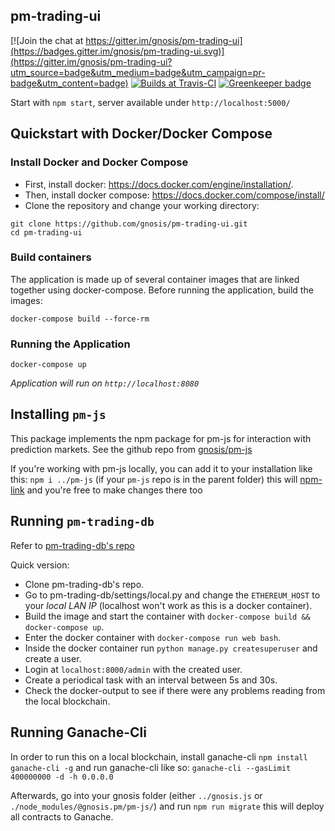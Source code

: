 pm-trading-ui
------

[![Join the chat at https://gitter.im/gnosis/pm-trading-ui](https://badges.gitter.im/gnosis/pm-trading-ui.svg)](https://gitter.im/gnosis/pm-trading-ui?utm_source=badge&utm_medium=badge&utm_campaign=pr-badge&utm_content=badge)
[![Builds at Travis-CI](https://travis-ci.org/gnosis/pm-trading-ui.svg?branch=master)](https://travis-ci.org/gnosis/pm-trading-ui) [![Greenkeeper badge](https://badges.greenkeeper.io/gnosis/pm-trading-ui.svg)](https://greenkeeper.io/)

Start with `npm start`, server available under `http://localhost:5000/`

Quickstart with Docker/Docker Compose
-----

### Install Docker and Docker Compose
* First, install docker: https://docs.docker.com/engine/installation/.
* Then, install docker compose: https://docs.docker.com/compose/install/
* Clone the repository and change your working directory:

```
git clone https://github.com/gnosis/pm-trading-ui.git
cd pm-trading-ui
```

### Build containers
The application is made up of several container images that are linked together using docker-compose. Before running the application, build the images:

`docker-compose build --force-rm`

### Running the Application

```
docker-compose up
```

*Application will run on `http://localhost:8080`*


Installing `pm-js`
------

This package implements the npm package for pm-js for interaction with prediction markets. See the github repo from [gnosis/pm-js](https://github.com/gnosis/pm-js)

If you're working with pm-js locally, you can add it to your installation like this: `npm i ../pm-js` (if your `pm-js` repo is in the parent folder) this will [npm-link](https://docs.npmjs.com/cli/link) and you're free to make changes there too

Running `pm-trading-db`
------
Refer to [pm-trading-db's repo](https://github.com/gnosis/pm-trading-db)

Quick version:
- Clone pm-trading-db's repo.
- Go to pm-trading-db/settings/local.py and change the `ETHEREUM_HOST` to your *local LAN IP* (localhost won't work as this is a docker container).
- Build the image and start the container with `docker-compose build && docker-compose up`.
- Enter the docker container with `docker-compose run web bash`.
- Inside the docker container run `python manage.py createsuperuser` and create a user.
- Login at `localhost:8000/admin` with the created user.
- Create a periodical task with an interval between 5s and 30s.
- Check the docker-output to see if there were any problems reading from the local blockchain.

Running Ganache-Cli
------

In order to run this on a local blockchain, install ganache-cli `npm install ganache-cli -g` and run ganache-cli like so:
`ganache-cli --gasLimit 400000000 -d -h 0.0.0.0`

Afterwards, go into your gnosis folder (either `../gnosis.js` or `./node_modules/@gnosis.pm/pm-js/`) and run `npm run migrate` this will deploy all contracts to Ganache.
